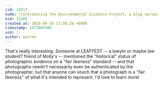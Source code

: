 ```yaml
---
cid: 15517
node: ![Introducing the Environmental Evidence Project, a blog series from Public Lab](../notes/warren/08-18-2016/introducing-the-environmental-evidence-project-a-blog-series-from-public-lab)
nid: 13365
created_at: 2016-09-28 17:58:29 +0000
timestamp: 1475085509
uid: 1
author: warren
---
```


That's really interesting. Someone at LEAFFEST -- a lawyer or maybe law student? friend of Molly's -- mentioned the "historical" status of photographic evidence on a "fair likeness" standard -- and that photographs needn't necessarily even be authenticated by the photographer, but that anyone can vouch that a photograph is a "fair likeness" of what it's intended to represent. I'd love to learn more! 
